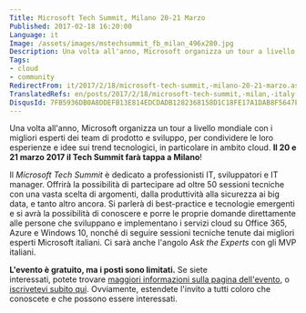 ```yaml
---
Title: Microsoft Tech Summit, Milano 20-21 Marzo
Published: 2017-02-18 16:20:00
Language: it
Image: /assets/images/mstechsummit_fb_milan_496x280.jpg
Description: Una volta all'anno, Microsoft organizza un tour a livello mondiale con i migliori esperti dei team di prodotto e sviluppo, per condividere le loro esperienze e idee sui trend tecnologici, in particolare in ambito cloud. Il 20 e 21 marzo 2017 il Tech Summit farà tappa a Milano !
Tags:
- cloud
- community
RedirectFrom: it/2017/2/18/microsoft-tech-summit,-milano-20-21-marzo.aspx
TranslatedRefs: en/posts/2017/2/18/microsoft-tech-summit,-milan,-italy-march-20-21.md
DisqusId: 7FB5936DB0A8DDEFB13E814EDCDADB1282368158D1C18FE17A1DAB8F5647EA2B
---
```

Una volta all'anno, Microsoft organizza un tour a livello mondiale con i migliori esperti dei team di prodotto e sviluppo, per condividere le loro esperienze e idee sui trend tecnologici, in particolare in ambito cloud. **Il 20 e 21 marzo 2017 il Tech Summit farà tappa a Milano**!

Il *Microsoft Tech Summit* è dedicato a professionisti IT, sviluppatori e IT manager. Offrirà la possibilità di partecipare ad oltre 50 sessioni tecniche con una vasta scelta di argomenti, dalla produttività alla sicurezza ai big data, e tanto altro ancora. Si parlerà di best-practice e tecnologie emergenti e si avrà la possibilità di conoscere e porre le proprie domande direttamente alle persone che sviluppano e implementano i servizi cloud su Office 365, Azure e Windows 10, nonché di seguire sessioni tecniche tenute dai migliori esperti Microsoft italiani. Ci sarà anche l'angolo *Ask the Experts* con gli MVP italiani.

**L'evento è gratuito, ma i posti sono limitati.** Se siete interessati, potete trovare <a href="https://www.microsoft.com/it-it/techsummit/milan.aspx?wt.mc_id=AID564073_QSG_125622" target="_blank">maggiori informazioni sulla pagina dell'evento</a>, o <a href="https://register.techsummit.microsoft.com/milan/auth/challenge" target="_blank">iscrivetevi subito qui</a>. Ovviamente, estendete l'invito a tutti coloro che conoscete e che possono essere interessati.